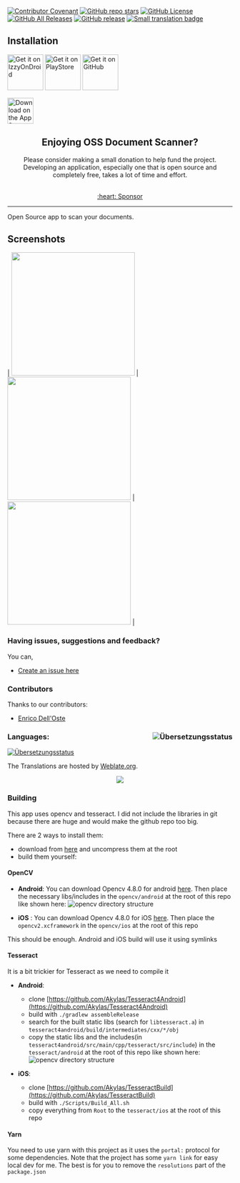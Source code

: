 <!-- <p align="center"><img src="fastlane/metadata/android/en-US/images/featureGraphic.png" width="100%"></a></p> -->

<!-- <img title="" src="./fastlane/metadata/com.akylas.documentscanner/android/en-US/images/icon.png" align="right" width="64"> -->
<img title="" src="./featureGraphic.png">

<!-- # OSS Document Scanner -->

[![Contributor Covenant](https://img.shields.io/badge/Contributor%20Covenant-v2.0%20adopted-ff69b4.svg)](COC.md)
[![GitHub repo stars](https://img.shields.io/github/stars/Akylas/OSS-DocumentScanner?style=flat)](https://github.com/Akylas/OSS-DocumentScanner/stargazers)
[![GitHub License](https://img.shields.io/github/license/Akylas/OSS-DocumentScanner)](https://github.com/Akylas/OSS-DocumentScanner/blob/master/COPYING)
[![GitHub All Releases](https://img.shields.io/github/downloads/Akylas/OSS-DocumentScanner/total.svg)](https://github.com/Akylas/OSS-DocumentScanner/releases/)
[![GitHub release](https://img.shields.io/github/v/release/Akylas/OSS-DocumentScanner?display_name=release)](https://github.com/Akylas/OSS-DocumentScanner/releases/latest)
[![Small translation badge](https://hosted.weblate.org/widgets/oss-document-scanner/-/svg-badge.svg)](https://hosted.weblate.org/engage/oss-document-scanner/?utm_source=widget)

<!-- <h1 align="center">Scan all your documents</h1>
<p align="center">
  <a href="https://github.com/Akylas/OSS-DocumentScanner" alt="License"><img src="https://img.shields.io/badge/License-MIT-blue.svg"/></a>
 <a href="https://github.com/Akylas/OSS-DocumentScanner/releases" alt="Release version"><img src="https://img.shields.io/github/downloads/akylas/com.akylas.documentscanner/total"/></a> -->

 ## Installation

<!-- [<img src="https://fdroid.gitlab.io/artwork/badge/get-it-on.png" alt="Get it on F-Droid" height="80">](https://f-droid.org/packages/com.machiav3lli.backup/) -->
[<img src="https://gitlab.com/IzzyOnDroid/repo/-/raw/master/assets/IzzyOnDroid.png" alt="Get it on IzzyOnDroid" height="80">](https://apt.izzysoft.de/packages/com.akylas.documentscanner)
[<img src="https://play.google.com/intl/en_us/badges/static/images/badges/en_badge_web_generic.png" alt="Get it on PlayStore" height="80">](https://play.google.com/store/apps/details?id=com.akylas.documentscanner)
[<img src="badge_github.png" alt="Get it on GitHub" height="80">](https://github.com/Akylas/OSS-DocumentScanner/releases)
<div>

<a href="https://apps.apple.com/us/app/oss-document-scanner/id6472918564"><img src="https://tools.applemediaservices.com/api/badges/download-on-the-app-store/black/en-us?size=250x83&amp;releaseDate=1496188800" alt="Download on the App Store" height="58"></a>
</div>
 
<!-- <p align="center">
<br>You can get the <a href="https://github.com/com.akylas.documentscanner/releases/latest">latest release on GitHub</a>
</p>
<div align="center">
<a href="https://apt.izzysoft.de/packages/com.akylas.documentscanner/"><img src="https://gitlab.com/IzzyOnDroid/repo/-/raw/master/assets/IzzyOnDroid.png" height="80"></a>
<a href='https://play.google.com/store/apps/details?id=com.akylas.documentscanner&pcampaignid=pcampaignidMKT-Other-global-all-co-prtnr-py-PartBadge-Mar2515-1'><img alt='Get it on Google Play' src='https://play.google.com/intl/en_us/badges/static/images/badges/en_badge_web_generic.png'  height="82"/></a>
<br>
<a href="https://testflight.apple.com/join/sxiV4ZKL"><img src="https://tools.applemediaservices.com/api/badges/download-on-the-app-store/black/en-us?size=250x83&amp;releaseDate=1496188800" alt="Download on the App Store" height="58"></a>
</div>
</div> -->
<h2 align="center">Enjoying OSS Document Scanner?</h2>
<p align="center">Please consider making a small donation to help fund the project. Developing an application, especially one that is open source and completely free, takes a lot of time and effort.
<br>
<br>
<div align="center">
<a href="https://github.com/sponsors/farfromrefug">:heart: Sponsor</a>
</div>
<hr>

Open Source app to scan your documents.

## Screenshots

| <img src="fastlane/metadata/com.akylas.documentscanner/android/en-US/images/phoneScreenshots/1_en-US.png" width=276> | <img src="fastlane/metadata/com.akylas.documentscanner/android/en-US/images/phoneScreenshots/2_en-US.png" width=276> | <img src="fastlane/metadata/com.akylas.documentscanner/android/en-US/images/phoneScreenshots/3_en-US.png" width=276> |

### Having issues, suggestions and feedback?

You can,
- [Create an issue here](https://github.com/Akylas/OSS-DocumentScanner/issues)

### Contributors

Thanks to our contributors:
* [Enrico Dell'Oste](https://www.smartpixel.it/)

### Languages: [<img align="right" src="https://hosted.weblate.org/widgets/oss-document-scanner/-/287x66-white.png" alt="Übersetzungsstatus" />](https://hosted.weblate.org/engage/oss-document-scanner/?utm_source=widget)

[<img src="https://hosted.weblate.org/widgets/oss-document-scanner/-/multi-auto.svg" alt="Übersetzungsstatus" />](https://hosted.weblate.org/engage/oss-document-scanner/)

The Translations are hosted by [Weblate.org](https://hosted.weblate.org/engage/oss-document-scanner/).


<p align="center">
  <a href="https://raw.githubusercontent.com/farfromrefug/sponsorkit/main/sponsors.svg">
	<img src='https://raw.githubusercontent.com/farfromrefug/sponsorkit/main/sponsors.svg'/>
  </a>
</p>

### Building

This app uses opencv and tesseract. I did not include the libraries in git because there are huge and would make the github repo too big.

There are 2 ways to install them:

* download from [here](https://github.com/Akylas/OSS-DocumentScanner/releases/tag/dev_resources) and uncompress them at the root
* build them yourself:

#### OpenCV

* **Android**:
You can download Opencv 4.8.0 for android [here](https://github.com/nihui/opencv-mobile/releases/latest/download/opencv-mobile-4.8.1-apple.zip).
Then place the necessary libs/includes in the `opencv/android` at the root of this repo like shown here:
![opencv directory structure](images/opencv_structure.png)

* **iOS** :
You can download Opencv 4.8.0 for iOS [here](https://github.com/opencv/opencv/releases/download/4.8.0/opencv-4.8.0-ios-framework.zip).
Then place the `opencv2.xcframework` in the `opencv/ios` at the root of this repo

This should be enough. Android and iOS build will use it using symlinks

#### Tesseract
It is a bit trickier for Tesseract as we need to compile it 

* **Android**:
    - clone [https://github.com/Akylas/Tesseract4Android](https://github.com/Akylas/Tesseract4Android)
    - build with `./gradlew assembleRelease`
    - search for the built static libs (search for `libtesseract.a`) in `tesseract4android/build/intermediates/cxx/*/obj`
    - copy the static libs and the includes(in `tesseract4android/src/main/cpp/tesseract/src/include`) in the `tesseract/android` at the root of this repo like shown here:
![opencv directory structure](images/tesseract_structure.png)

* **iOS**:
    - clone [https://github.com/Akylas/TesseractBuild](https://github.com/Akylas/TesseractBuild)
    - build with `./Scripts/Build_All.sh`
    - copy everything from `Root` to the `tesseract/ios` at the root of this repo

#### Yarn

You need to use yarn with this project as it uses the `portal:` protocol for some dependencies.
Note that the project has some `yarn link` for easy local dev for me. The best is for you to remove the `resolutions` part of the `package.json`
